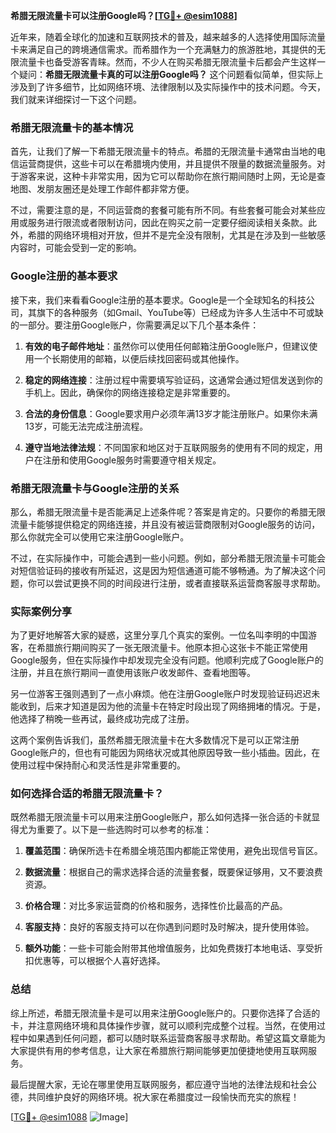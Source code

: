 **希腊无限流量卡可以注册Google吗？[[TG💪+ @esim1088](https://t.me/s/esim1088)]**

近年来，随着全球化的加速和互联网技术的普及，越来越多的人选择使用国际流量卡来满足自己的跨境通信需求。而希腊作为一个充满魅力的旅游胜地，其提供的无限流量卡也备受游客青睐。然而，不少人在购买希腊无限流量卡后都会产生这样一个疑问：**希腊无限流量卡真的可以注册Google吗？** 这个问题看似简单，但实际上涉及到了许多细节，比如网络环境、法律限制以及实际操作中的技术问题。今天，我们就来详细探讨一下这个问题。

### 希腊无限流量卡的基本情况

首先，让我们了解一下希腊无限流量卡的特点。希腊的无限流量卡通常由当地的电信运营商提供，这些卡可以在希腊境内使用，并且提供不限量的数据流量服务。对于游客来说，这种卡非常实用，因为它可以帮助你在旅行期间随时上网，无论是查地图、发朋友圈还是处理工作邮件都非常方便。

不过，需要注意的是，不同运营商的套餐可能有所不同。有些套餐可能会对某些应用或服务进行限流或者限制访问，因此在购买之前一定要仔细阅读相关条款。此外，希腊的网络环境相对开放，但并不是完全没有限制，尤其是在涉及到一些敏感内容时，可能会受到一定的影响。

### Google注册的基本要求

接下来，我们来看看Google注册的基本要求。Google是一个全球知名的科技公司，其旗下的各种服务（如Gmail、YouTube等）已经成为许多人生活中不可或缺的一部分。要注册Google账户，你需要满足以下几个基本条件：

1. **有效的电子邮件地址**：虽然你可以使用任何邮箱注册Google账户，但建议使用一个长期使用的邮箱，以便后续找回密码或其他操作。
   
2. **稳定的网络连接**：注册过程中需要填写验证码，这通常会通过短信发送到你的手机上。因此，确保你的网络连接稳定是非常重要的。

3. **合法的身份信息**：Google要求用户必须年满13岁才能注册账户。如果你未满13岁，可能无法完成注册流程。

4. **遵守当地法律法规**：不同国家和地区对于互联网服务的使用有不同的规定，用户在注册和使用Google服务时需要遵守相关规定。

### 希腊无限流量卡与Google注册的关系

那么，希腊无限流量卡是否能满足上述条件呢？答案是肯定的。只要你的希腊无限流量卡能够提供稳定的网络连接，并且没有被运营商限制对Google服务的访问，那么你就完全可以使用它来注册Google账户。

不过，在实际操作中，可能会遇到一些小问题。例如，部分希腊无限流量卡可能会对短信验证码的接收有所延迟，这是因为短信通道可能不够畅通。为了解决这个问题，你可以尝试更换不同的时间段进行注册，或者直接联系运营商客服寻求帮助。

### 实际案例分享

为了更好地解答大家的疑惑，这里分享几个真实的案例。一位名叫李明的中国游客，在希腊旅行期间购买了一张无限流量卡。他原本担心这张卡不能正常使用Google服务，但在实际操作中却发现完全没有问题。他顺利完成了Google账户的注册，并且在旅行期间一直使用该账户收发邮件、查看地图等。

另一位游客王强则遇到了一点小麻烦。他在注册Google账户时发现验证码迟迟未能收到，后来才知道是因为他的流量卡在特定时段出现了网络拥堵的情况。于是，他选择了稍晚一些再试，最终成功完成了注册。

这两个案例告诉我们，虽然希腊无限流量卡在大多数情况下是可以正常注册Google账户的，但也有可能因为网络状况或其他原因导致一些小插曲。因此，在使用过程中保持耐心和灵活性是非常重要的。

### 如何选择合适的希腊无限流量卡？

既然希腊无限流量卡可以用来注册Google账户，那么如何选择一张合适的卡就显得尤为重要了。以下是一些选购时可以参考的标准：

1. **覆盖范围**：确保所选卡在希腊全境范围内都能正常使用，避免出现信号盲区。

2. **数据流量**：根据自己的需求选择合适的流量套餐，既要保证够用，又不要浪费资源。

3. **价格合理**：对比多家运营商的价格和服务，选择性价比最高的产品。

4. **客服支持**：良好的客服支持可以在你遇到问题时及时解决，提升使用体验。

5. **额外功能**：一些卡可能会附带其他增值服务，比如免费拨打本地电话、享受折扣优惠等，可以根据个人喜好选择。

### 总结

综上所述，希腊无限流量卡是可以用来注册Google账户的。只要你选择了合适的卡，并注意网络环境和具体操作步骤，就可以顺利完成整个过程。当然，在使用过程中如果遇到任何问题，都可以随时联系运营商客服寻求帮助。希望这篇文章能为大家提供有用的参考信息，让大家在希腊旅行期间能够更加便捷地使用互联网服务。

最后提醒大家，无论在哪里使用互联网服务，都应遵守当地的法律法规和社会公德，共同维护良好的网络环境。祝大家在希腊度过一段愉快而充实的旅程！

[[TG💪+ @esim1088](https://t.me/s/esim1088) ![Image](https://i.postimg.cc/4NQfJmqS/Snipaste-2025-05-13-00-14-12.png)]